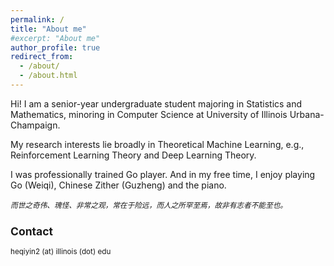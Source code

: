 ```yaml
---
permalink: /
title: "About me"
#excerpt: "About me"
author_profile: true
redirect_from: 
  - /about/
  - /about.html
---
```

Hi! I am a senior-year undergraduate student majoring in Statistics and Mathematics, minoring in Computer Science at University of Illinois Urbana-Champaign.

My research interests lie broadly in Theoretical Machine Learning, e.g., Reinforcement Learning Theory and Deep Learning Theory.

I was professionally trained Go player. And in my free time, I enjoy playing Go (Weiqi), Chinese Zither (Guzheng) and the piano.

 <small>_而世之奇伟、瑰怪、非常之观，常在于险远，而人之所罕至焉，故非有志者不能至也。_


Contact
------
heqiyin2 (at) illinois (dot) edu



